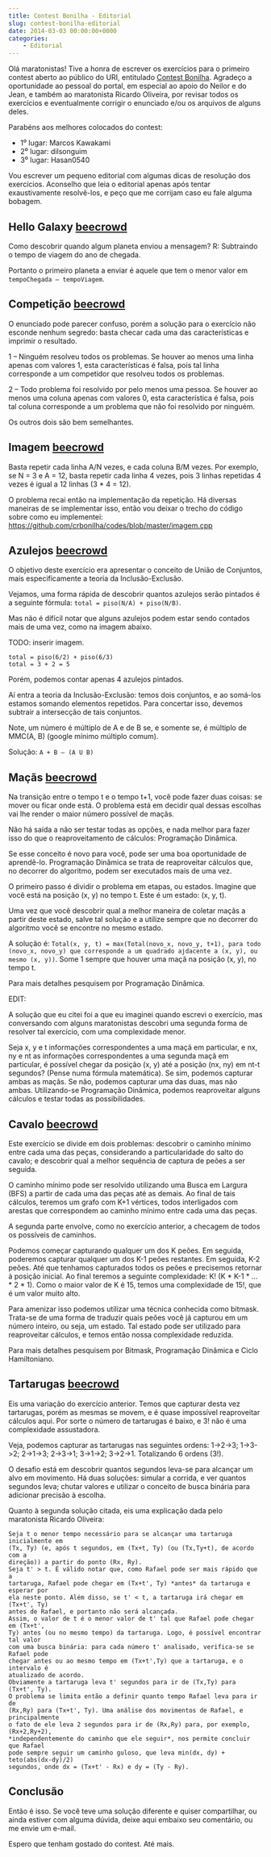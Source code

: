 ```yaml
---
title: Contest Bonilha - Editorial
slug: contest-bonilha-editorial
date: 2014-03-03 00:00:00+0000
categories:
    - Editorial
---
```


Olá maratonistas! Tive a honra de escrever os exercícios para o primeiro contest aberto ao público do URI, entitulado [Contest Bonilha](https://www.beecrowd.com.br/judge/pt/contests/view/4). Agradeço a oportunidade ao pessoal do portal, em especial ao apoio do Neilor e do Jean, e também ao maratonista Ricardo Oliveira, por revisar todos os exercícios e eventualmente corrigir o enunciado e/ou os arquivos de alguns deles.

Parabéns aos melhores colocados do contest:
- 1⁰ lugar: Marcos Kawakami
- 2⁰ lugar: dilsonguim
- 3⁰ lugar: Hasan0540

Vou escrever um pequeno editorial com algumas dicas de resolução dos exercícios. Aconselho que leia o editorial apenas após tentar exaustivamente resolvê-los, e peço que me corrijam caso eu fale alguma bobagem.


## Hello Galaxy [beecrowd](https://www.beecrowd.com.br/judge/pt/problems/view/1515)

Como descobrir quando algum planeta enviou a mensagem?
R: Subtraindo o tempo de viagem do ano de chegada.

Portanto o primeiro planeta a enviar é aquele que tem o menor valor em `tempoChegada – tempoViagem`.


## Competição [beecrowd](https://www.beecrowd.com.br/judge/pt/problems/view/1514)

O enunciado pode parecer confuso, porém a solução para o exercício não esconde nenhum segredo: basta checar cada uma das características e imprimir o resultado.

1 – Ninguém resolveu todos os problemas.
Se houver ao menos uma linha apenas com valores 1, esta características é falsa, pois tal linha corresponde a um competidor que resolveu todos os problemas.

2 – Todo problema foi resolvido por pelo menos uma pessoa.
Se houver ao menos uma coluna apenas com valores 0, esta característica é falsa, pois tal coluna corresponde a um problema que não foi resolvido por ninguém.

Os outros dois são bem semelhantes.


## Imagem [beecrowd](https://www.beecrowd.com.br/judge/pt/problems/view/1516)

Basta repetir cada linha A/N vezes, e cada coluna B/M vezes. Por exemplo, se N = 3 e A = 12, basta repetir cada linha 4 vezes, pois 3 linhas repetidas 4 vezes é igual a 12 linhas (3 * 4 = 12).

O problema recai então na implementação da repetição. Há diversas maneiras de se implementar isso, então vou deixar o trecho do código sobre como eu implementei: https://github.com/crbonilha/codes/blob/master/imagem.cpp


## Azulejos [beecrowd](https://www.beecrowd.com.br/judge/pt/problems/view/1512)

O objetivo deste exercício era apresentar o conceito de União de Conjuntos, mais especificamente a teoria da Inclusão-Exclusão.

Vejamos, uma forma rápida de descobrir quantos azulejos serão pintados é a seguinte fórmula:
`total = piso(N/A) + piso(N/B)`.

Mas não é difícil notar que alguns azulejos podem estar sendo contados mais de uma vez, como na imagem abaixo.

TODO: inserir imagem.

```
total = piso(6/2) + piso(6/3)
total = 3 + 2 = 5
```

Porém, podemos contar apenas 4 azulejos pintados.

Aí entra a teoria da Inclusão-Exclusão: temos dois conjuntos, e ao somá-los estamos somando elementos repetidos. Para concertar isso, devemos subtrair a intersecção de tais conjuntos.

Note, um número é múltiplo de A e de B se, e somente se, é múltiplo de MMC(A, B) (google mínimo múltiplo comum).

Solução: `A + B – (A U B)`


## Maçãs [beecrowd](https://www.beecrowd.com.br/judge/pt/problems/view/1517)

Na transição entre o tempo t e o tempo t+1, você pode fazer duas coisas: se mover ou ficar onde está. O problema está em decidir qual dessas escolhas vai lhe render o maior número possível de maçãs.

Não há saída a não ser testar todas as opções, e nada melhor para fazer isso do que o reaproveitamento de cálculos: Programação Dinâmica.

Se esse conceito é novo para você, pode ser uma boa oportunidade de aprendê-lo. Programação Dinâmica se trata de reaproveitar cálculos que, no decorrer do algoritmo, podem ser executados mais de uma vez.

O primeiro passo é dividir o problema em etapas, ou estados. Imagine que você está na posição (x, y) no tempo t. Este é um estado: (x, y, t).

Uma vez que você descobrir qual a melhor maneira de coletar maçãs a partir deste estado, salve tal solução e a utilize sempre que no decorrer do algoritmo você se encontre no mesmo estado.

A solução é: `Total(x, y, t) = max(Total(novo_x, novo_y, t+1), para todo (novo_x, novo_y) que corresponde a um quadrado ajdacente a (x, y), ou mesmo (x, y))`. Some 1 sempre que houver uma maçã na posição (x, y), no tempo t.

Para mais detalhes pesquisem por Programação Dinâmica.

EDIT:

A solução que eu citei foi a que eu imaginei quando escrevi o exercício, mas conversando com alguns maratonistas descobri uma segunda forma de resolver tal exercício, com uma complexidade menor.

Seja x, y e t informações correspondentes a uma maçã em particular, e nx, ny e nt as informações correspondentes a uma segunda maçã em particular, é possível chegar da posição (x, y) até a posição (nx, ny) em nt-t segundos? (Pense numa fórmula matemática).
Se sim, podemos capturar ambas as maçãs. Se não, podemos capturar uma das duas, mas não ambas.
Utilizando-se Programação Dinâmica, podemos reaproveitar alguns cálculos e testar todas as possibilidades.


## Cavalo [beecrowd](https://www.beecrowd.com.br/judge/pt/problems/view/1513)

Este exercício se divide em dois problemas: descobrir o caminho mínimo entre cada uma das peças, considerando a particularidade do salto do cavalo; e descobrir qual a melhor sequência de captura de peões a ser seguida.

O caminho mínimo pode ser resolvido utilizando uma Busca em Largura (BFS) a partir de cada uma das peças até as demais. Ao final de tais cálculos, teremos um grafo com K+1 vértices, todos interligados com arestas que correspondem ao caminho mínimo entre cada uma das peças.

A segunda parte envolve, como no exercício anterior, a checagem de todos os possíveis de caminhos.

Podemos começar capturando qualquer um dos K peões. Em seguida, poderemos capturar qualquer um dos K-1 peões restantes. Em seguida, K-2 peões. Até que tenhamos capturados todos os peões e precisemos retornar à posição inicial.
Ao final teremos a seguinte complexidade: K! (K * K-1 * … * 2 * 1).
Como o maior valor de K é 15, temos uma complexidade de 15!, que é um valor muito alto.

Para amenizar isso podemos utilizar uma técnica conhecida como bitmask. Trata-se de uma forma de traduzir quais peões você já capturou em um número inteiro, ou seja, um estado.
Tal estado pode ser utilizado para reaproveitar cálculos, e temos então nossa complexidade reduzida.

Para mais detalhes pesquisem por Bitmask, Programação Dinâmica e Ciclo Hamiltoniano.


## Tartarugas [beecrowd](https://www.beecrowd.com.br/judge/pt/problems/view/1518)

Eis uma variação do exercício anterior. Temos que capturar desta vez tartarugas, porém as mesmas se movem, e é quase impossível reaproveitar cálculos aqui. Por sorte o número de tartarugas é baixo, e 3! não é uma complexidade assustadora.

Veja, podemos capturar as tartarugas nas seguintes ordens: 1->2->3; 1->3->2; 2->1->3; 2->3->1; 3->1->2; 3->2->1. Totalizando 6 ordens (3!).

O desafio está em descobrir quantos segundos leva-se para alcançar um alvo em movimento. Há duas soluções: simular a corrida, e ver quantos segundos leva; chutar valores e utilizar o conceito de busca binária para adicionar precisão à escolha.

Quanto à segunda solução citada, eis uma explicação dada pelo maratonista Ricardo Oliveira:

```
Seja t o menor tempo necessário para se alcançar uma tartaruga inicialmente em
(Tx, Ty) (e, após t segundos, em (Tx+t, Ty) (ou (Tx,Ty+t), de acordo com a
direção)) a partir do ponto (Rx, Ry).
Seja t' > t. É válido notar que, como Rafael pode ser mais rápido que a
tartaruga, Rafael pode chegar em (Tx+t', Ty) *antes* da tartaruga e esperar por
ela neste ponto. Além disso, se t' < t, a tartaruga irá chegar em (Tx+t', Ty)
antes de Rafael, e portanto não será alcançada.
Assim, o valor de t é o menor valor de t' tal que Rafael pode chegar em (Tx+t',
Ty) antes (ou no mesmo tempo) da tartaruga. Logo, é possível encontrar tal valor
com uma busca binária: para cada número t' analisado, verifica-se se Rafael pode
chegar antes ou ao mesmo tempo em (Tx+t',Ty) que a tartaruga, e o intervalo é
atualizado de acordo.
Obviamente a tartaruga leva t' segundos para ir de (Tx,Ty) para (Tx+t', Ty).
O problema se limita então a definir quanto tempo Rafael leva para ir de
(Rx,Ry) para (Tx+t', Ty). Uma análise dos movimentos de Rafael, e principalmente
o fato de ele leva 2 segundos para ir de (Rx,Ry) para, por exemplo, (Rx+2,Ry+2),
*independentemente do caminho que ele seguir*, nos permite concluir que Rafael
pode sempre seguir um caminho guloso, que leva min(dx, dy) + teto(abs(dx-dy)/2)
segundos, onde dx = (Tx+t' - Rx) e dy = (Ty - Ry).
```


## Conclusão

Então é isso. Se você teve uma solução diferente e quiser compartilhar, ou ainda estiver com alguma dúvida, deixe aqui embaixo seu comentário, ou me envie um e-mail.

Espero que tenham gostado do contest. Até mais.
